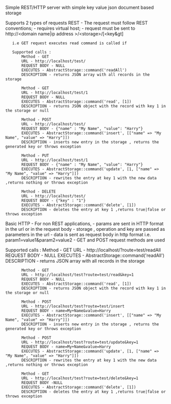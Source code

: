 Simple REST/HTTP server with simple key value json document based storage

Supports 2 types of requests
REST
    - The request must follow REST conventions;
    - requires virtual host;
    - request must be sent to
       http://&lt;domain name|ip address &gt;/&lt;storage&gt;/[&lt;key&gt]

       i.e GET request executes read command is called if
       
       Supported calls :
           Method - GET
           URL - http://localhost/test/
           REQUEST BODY - NULL
           EXECUTES - AbstractStorage::command('readAll') 
           DESCRIPTION - returns JSON array with all records in the storage
           
           Method - GET
           URL - http://localhost/test/1
           REQUEST BODY - NULL
           EXECUTES - AbstractStorage::command('read', [1]) 
           DESCRIPTION - returns JSON object with the record with key 1 in the storage or null
           
           Method - POST
           URL - http://localhost/test/
           REQUEST BODY - {"name" : "My Name", "value": "Harry"}
           EXECUTES - AbstractStorage::command('insert', [["name" => "My Name", "value" => "Harry"]]) 
           DESCRIPTION - inserts new entry in the storage , returns the generated key or throws exception
            
           Method - PUT
           URL - http://localhost/test/1
           REQUEST BODY - {"name" : "My Name", "value": "Harry"}
           EXECUTES - AbstractStorage::command('update', [1, ["name" => "My Name", "value" => "Harry"]]) 
           DESCRIPTION - rewrites the entry at key 1 with the new data ,returns nothing or throws exception
           
           Method - DELETE
           URL - http://localhost/test/
           REQUEST BODY - {"key" : "1"}
           EXECUTES - AbstractStorage::command('delete', [1]) 
           DESCRIPTION - deletes the entry at key 1 ,returns true|false or throws exception
       
Basic HTTP  - For non REST applications, 
    - params are sent in HTTP format in the url or in the request body
    - storage , operation and key are passed as parameters in the url
    - data is sent as request body in http format i.e. param1=value1&param2=value2
    - GET and POST request methods are used
    

Supported calls :
           Method - GET
           URL - http://localhost/?route=test/readAll
           REQUEST BODY - NULL
           EXECUTES - AbstractStorage::command('readAll') 
           DESCRIPTION - returns JSON array with all records in the storage
           
           Method - GET
           URL - http://localhost/test?route=test/read&key=1
           REQUEST BODY - NULL
           EXECUTES - AbstractStorage::command('read', [1]) 
           DESCRIPTION - returns JSON object with the record with key 1 in the storage or null
           
           Method - POST
           URL - http://localhost/test?route=test/insert
           REQUEST BODY - name=My+Name&value=Harry
           EXECUTES - AbstractStorage::command('insert', [["name" => "My Name", "value" => "Harry"]]) 
           DESCRIPTION - inserts new entry in the storage , returns the generated key or throws exception
            
           Method - POST
           URL - http://localhost/test?route=test/update&key=1
           REQUEST BODY - name=My+Name&value=Harry
           EXECUTES - AbstractStorage::command('update', [1, ["name" => "My Name", "value" => "Harry"]]) 
           DESCRIPTION - rewrites the entry at key 1 with the new data ,returns nothing or throws exception
           
           Method - GET
           URL - http://localhost/test?route=test/delete&key=1
           REQUEST BODY -NULL
           EXECUTES - AbstractStorage::command('delete', [1]) 
           DESCRIPTION - deletes the entry at key 1 ,returns true|false or throws exception
